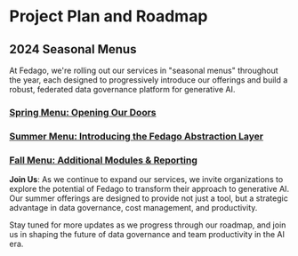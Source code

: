 # Project Plan and Roadmap

## 2024 Seasonal Menus

At Fedago, we're rolling out our services in "seasonal menus" throughout the year, each designed to progressively introduce our offerings and build a robust, federated data governance platform for generative AI.

### [Spring Menu: Opening Our Doors](2024_Q2.md)

### [Summer Menu: Introducing the Fedago Abstraction Layer](2024_Q3.md)

### [Fall Menu: Additional Modules & Reporting](2024_Q4.md)

**Join Us**: As we continue to expand our services, we invite organizations to explore the potential of Fedago to transform their approach to generative AI. Our summer offerings are designed to provide not just a tool, but a strategic advantage in data governance, cost management, and productivity.

Stay tuned for more updates as we progress through our roadmap, and join us in shaping the future of data governance and team productivity in the AI era.
